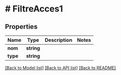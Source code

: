 # # FiltreAcces1

## Properties

Name | Type | Description | Notes
------------ | ------------- | ------------- | -------------
**nom** | **string** |  |
**type** | **string** |  |

[[Back to Model list]](../../README.md#models) [[Back to API list]](../../README.md#endpoints) [[Back to README]](../../README.md)
